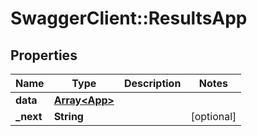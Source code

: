 # SwaggerClient::ResultsApp

## Properties
Name | Type | Description | Notes
------------ | ------------- | ------------- | -------------
**data** | [**Array&lt;App&gt;**](App.md) |  | 
**_next** | **String** |  | [optional] 



